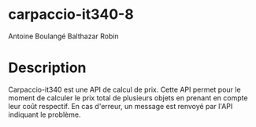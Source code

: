 # carpaccio-it340-8
Antoine Boulangé
Balthazar Robin

# Description
Carpaccio-it340 est une API de calcul de prix. Cette API permet pour le moment de calculer le prix total de plusieurs objets en prenant en compte leur coût respectif. En cas d'erreur, un message est renvoyé par l'API indiquant le problème.
